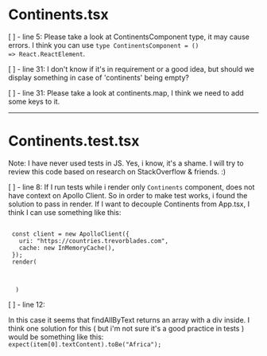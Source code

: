 # Continents.tsx

[ ] - line 5: Please take a look at ContinentsComponent type, it may cause errors. I think you can use <code>type ContinentsComponent = () => React.ReactElement</code>.

[ ] - line 31: I don't know if it's in requirement or a good idea, but should we display something in case of 'continents' being empty?

[ ] - line 31: Please take a look at continents.map, I think we need to add some keys to it.

---

# Continents.test.tsx

Note: I have never used tests in JS. Yes, i know, it's a shame. I will try to review this code based on research on StackOverflow & friends. :)

[ ] - line 8: If I run tests while i render only `Continents` component, does not have context on Apollo Client. So in order to make test works, i found the solution to pass <App/> in render. If I want to decouple Continents from App.tsx, I think I can use something like this:

<code>
 const client = new ApolloClient({
   uri: "https://countries.trevorblades.com",
   cache: new InMemoryCache(),
 });
 render(
  <ApolloProvider client={client}>
    <Continents />
  </ApolloProvider>
  )
</code>

[ ] - line 12:

   <!-- Expected: "Africa"
   Received: [<div>Africa</div>] -->

In this case it seems that findAllByText returns an array with a div inside.
I think one solution for this ( but i'm not sure it's a good practice in tests ) would be something like this:
<code> expect(item[0].textContent).toBe("Africa");
</code>

